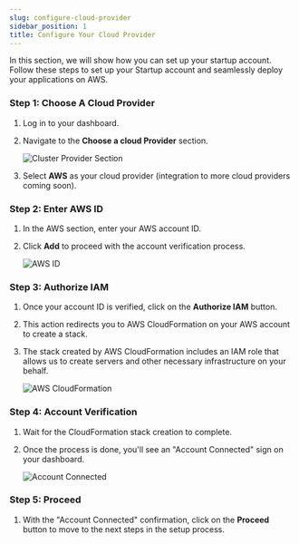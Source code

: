 ```yaml
---
slug: configure-cloud-provider
sidebar_position: 1
title: Configure Your Cloud Provider
---
```


In this section, we will show how you can set up your startup account. Follow these steps to set up your Startup account and seamlessly deploy your applications on AWS.

### Step 1: Choose A Cloud Provider

1. Log in to your dashboard.
2. Navigate to the **Choose a cloud Provider** section.

   ![Cluster Provider Section](https://docImages/configureCloud/connectAWS.png.png)

3. Select **AWS** as your cloud provider (integration to more cloud providers coming soon).

### Step 2: Enter AWS ID

1. In the AWS section, enter your AWS account ID.
2. Click **Add** to proceed with the account verification process.

    ![AWS ID](https://docImages/configureCloud/connectAWSID.png)

### Step 3: Authorize IAM

1. Once your account ID is verified, click on the **Authorize IAM** button.
2. This action redirects you to AWS CloudFormation on your AWS account to create a stack.
3. The stack created by AWS CloudFormation includes an IAM role that allows us to create servers and other necessary infrastructure on your behalf.

    ![AWS CloudFormation](https://docImages/configureCloud/stackCreated.png)

### Step 4: Account Verification

1. Wait for the CloudFormation stack creation to complete.
2. Once the process is done, you'll see an "Account Connected" sign on your dashboard.

   ![Account Connected](https://docImages/configureCloud/awsConnected.png)

### Step 5: Proceed

1. With the "Account Connected" confirmation, click on the **Proceed** button to move to the next steps in the setup process.